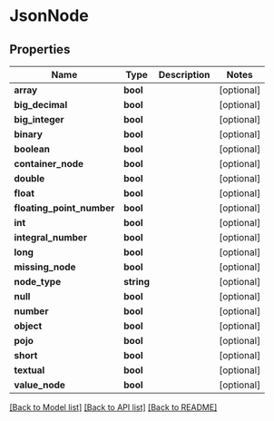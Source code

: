 # JsonNode

## Properties

Name | Type | Description | Notes
------------ | ------------- | ------------- | -------------
**array** | **bool** |  | [optional]
**big_decimal** | **bool** |  | [optional]
**big_integer** | **bool** |  | [optional]
**binary** | **bool** |  | [optional]
**boolean** | **bool** |  | [optional]
**container_node** | **bool** |  | [optional]
**double** | **bool** |  | [optional]
**float** | **bool** |  | [optional]
**floating_point_number** | **bool** |  | [optional]
**int** | **bool** |  | [optional]
**integral_number** | **bool** |  | [optional]
**long** | **bool** |  | [optional]
**missing_node** | **bool** |  | [optional]
**node_type** | **string** |  | [optional]
**null** | **bool** |  | [optional]
**number** | **bool** |  | [optional]
**object** | **bool** |  | [optional]
**pojo** | **bool** |  | [optional]
**short** | **bool** |  | [optional]
**textual** | **bool** |  | [optional]
**value_node** | **bool** |  | [optional]

[[Back to Model list]](../../README.md#models) [[Back to API list]](../../README.md#endpoints) [[Back to README]](../../README.md)
